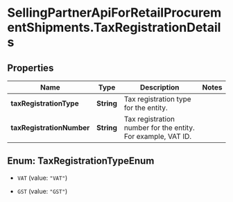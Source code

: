# SellingPartnerApiForRetailProcurementShipments.TaxRegistrationDetails

## Properties
Name | Type | Description | Notes
------------ | ------------- | ------------- | -------------
**taxRegistrationType** | **String** | Tax registration type for the entity. | 
**taxRegistrationNumber** | **String** | Tax registration number for the entity. For example, VAT ID. | 


<a name="TaxRegistrationTypeEnum"></a>
## Enum: TaxRegistrationTypeEnum


* `VAT` (value: `"VAT"`)

* `GST` (value: `"GST"`)




